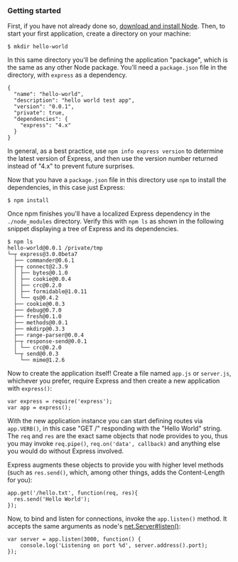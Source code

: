 <h3 id='intro'>Getting started</h3>

First, if you have not already done so,
[download and install Node](http://nodejs.org/download).
Then, to start your first application, create a directory on your machine:

```
$ mkdir hello-world
```
In this same directory you'll be defining the application "package", which
is the same as any other Node package. You'll need a
`package.json` file in the directory, with `express`
as a dependency. 

```
{
  "name": "hello-world",
  "description": "hello world test app",
  "version": "0.0.1",
  "private": true,
  "dependencies": {
    "express": "4.x"
  }
}
```
In general, as a best practice, use `npm info express version` to
determine the latest version of Express, and then use the version number
returned instead of "4.x" to prevent future surprises.

Now that you have a `package.json` file in this directory use
`npm` to install the dependencies, in this case just Express:

```
$ npm install
```

Once npm finishes you'll have a localized Express dependency in
the `./node_modules` directory.  Verify this with `npm ls`
as shown in the following snippet displaying a tree of Express and its
dependencies.
```
$ npm ls
hello-world@0.0.1 /private/tmp
└─┬ express@3.0.0beta7
  ├── commander@0.6.1
  ├─┬ connect@2.3.9
  │ ├── bytes@0.1.0
  │ ├── cookie@0.0.4
  │ ├── crc@0.2.0
  │ ├── formidable@1.0.11
  │ └── qs@0.4.2
  ├── cookie@0.0.3
  ├── debug@0.7.0
  ├── fresh@0.1.0
  ├── methods@0.0.1
  ├── mkdirp@0.3.3
  ├── range-parser@0.0.4
  ├─┬ response-send@0.0.1
  │ └── crc@0.2.0
  └─┬ send@0.0.3
    └── mime@1.2.6
```
Now to create the application itself! Create a file named `app.js` or `server.js`,
whichever you prefer, require Express and then create a new application with `express()`:
```
var express = require('express');
var app = express();
```
With the new application instance you can start defining routes via `app.VERB()`,
in this case "GET /" responding with the "Hello World" string. The `req` and
`res` are the exact same objects that node provides to you, thus you may invoke
`req.pipe()`, `req.on('data', callback)` and anything else you
would do without Express involved.

Express augments these objects to provide you with higher level
methods (such as `res.send()`, which, among other things,
adds the Content-Length for you):

```
app.get('/hello.txt', function(req, res){
  res.send('Hello World');
});
```
Now, to bind and listen for connections, invoke the `app.listen()` method.
It accepts the same arguments as node's [net.Server#listen()](http://nodejs.org/api/net.html#net_server_listen_port_host_backlog_listeninglistener):

```
var server = app.listen(3000, function() {
    console.log('Listening on port %d', server.address().port);
});
```
